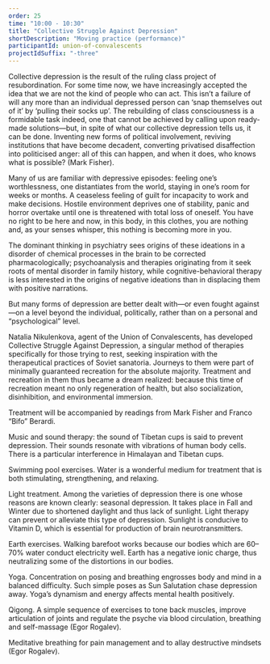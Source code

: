 ```yaml
---
order: 25
time: "10:00 - 10:30"
title: "Collective Struggle Against Depression"
shortDescription: "Moving practice (performance)"
participantId: union-of-convalescents
projectIdSuffix: "-three"
---
```


Collective depression is the result of the ruling class project of resubordination. For some time now, we have increasingly accepted the idea that we are not the kind of people who can act. This isn’t a failure of will any more than an individual depressed person can ‘snap themselves out of it’ by ‘pulling their socks up’. The rebuilding of class consciousness is a formidable task indeed, one that cannot be achieved by calling upon ready-made solutions—but, in spite of what our collective depression tells us, it can be done. Inventing new forms of political involvement, reviving institutions that have become decadent, converting privatised disaffection into politicised anger: all of this can happen, and when it does, who knows what is possible? (Mark Fisher).

Many of us are familiar with depressive episodes: feeling one’s worthlessness, one distantiates from the world, staying in one’s room for weeks or months. A ceaseless feeling of guilt for incapacity to work and make decisions. Hostile environment deprives one of stability, panic and horror overtake until one is threatened with total loss of oneself. You have no right to be here and now, in this body, in this clothes, you are nothing and, as your senses whisper, this nothing is becoming more in you.

The dominant thinking in psychiatry sees origins of these ideations in a disorder of chemical processes in the brain to be corrected pharmacologically; psychoanalysis and therapies originating from it seek roots of mental disorder in family history, while cognitive-behavioral therapy is less interested in the origins of negative ideations than in displacing them with positive narrations.

But many forms of depression are better dealt with—or even fought against—on a level beyond the individual, politically, rather than on a personal and “psychological” level.

Natalia Nikulenkova, agent of the Union of Convalescents, has developed Collective Struggle Against Depression, a singular method of therapies specifically for those trying to rest, seeking inspiration with the therapeutical practices of Soviet sanatoria. Journeys to them were part of minimally guaranteed recreation for the absolute majority. Treatment and recreation in them thus became a dream realized: because this time of recreation meant no only regeneration of health, but also socialization, disinhibition, and environmental immersion.

Treatment will be accompanied by readings from Mark Fisher and Franco “Bifo” Berardi.

Music and sound therapy: the sound of Tibetan cups is said to prevent depression. Their sounds resonate with vibrations of human body cells. There is a particular interference in Himalayan and Tibetan cups.

Swimming pool exercises. Water is a wonderful medium for treatment that is both stimulating, strengthening, and relaxing.

Light treatment. Among the varieties of depression there  is one whose reasons are known clearly: seasonal depression. It takes place in Fall and Winter due to shortened daylight and thus lack of sunlight. Light therapy can prevent or alleviate this type of depression. Sunlight is conducive to Vitamin D, which is essential for production of brain neurotransmitters.

Earth exercises. Walking barefoot works because our bodies which are 60–70% water conduct electricity well. Earth has a negative ionic charge, thus neutralizing some of the distortions in our bodies.

Yoga. Concentration on posing and breathing engrosses body and mind in a balanced difficulty. Such simple poses as Sun Salutation chase depression away. Yoga’s dynamism and energy affects mental health positively.

Qigong. A simple sequence of exercises to tone back muscles, improve articulation of joints and regulate the psyche via blood circulation, breathing and self-massage (Egor Rogalev).

Meditative breathing for pain management and to allay destructive mindsets (Egor Rogalev).
